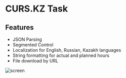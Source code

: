 # CURS.KZ Task

## Features
- JSON Parsing
- Segmented Control
- Localization for English, Russian, Kazakh languages
- String formatting for actual and planned hours
- File download by URL

![screen](https://github.com/nrakhay/curs-test/assets/65281361/e2e154d6-ca9e-4fc0-b05e-2003c5b6d079)
